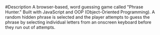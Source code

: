 #Description
A browser-based, word guessing game called "Phrase Hunter."
Built with JavaScript and OOP (Object-Oriented Programming).
A random hidden phrase is selected and the player attempts to guess the phrase by selecting individual letters from an onscreen keyboard before they run out of attempts.
